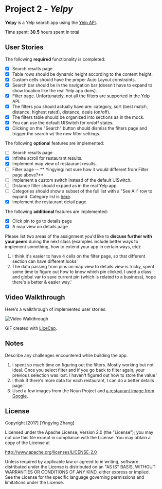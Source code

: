 # Project 2 - *Yelpy*

**Yelpy** is a Yelp search app using the [Yelp API](http://www.yelp.com/developers/documentation/v2/search_api).

Time spent: **30.5** hours spent in total

## User Stories

The following **required** functionality is completed:

- [x] Search results page
- [x] Table rows should be dynamic height according to the content height.
- [x] Custom cells should have the proper Auto Layout constraints.
- [x] Search bar should be in the navigation bar (doesn't have to expand to show location like the real Yelp app does).
- [x] Filter page. Unfortunately, not all the filters are supported in the Yelp API.
- [x] The filters you should actually have are: category, sort (best match, distance, highest rated), distance, deals (on/off).
- [x] The filters table should be organized into sections as in the mock.
- [x] You can use the default UISwitch for on/off states.
- [x] Clicking on the "Search" button should dismiss the filters page and trigger the search w/ the new filter settings.

The following **optional** features are implemented:

- [ ] Search results page
- [x] Infinite scroll for restaurant results.
- [x] Implement map view of restaurant results.
- [ ] Filter page -- ** Yingying: not sure how it would different from Filter page above?**
- [ ] Implement a custom switch instead of the default UISwitch.
- [ ] Distance filter should expand as in the real Yelp app
- [ ] Categories should show a subset of the full list with a "See All" row to expand. Category list is [here](http://www.yelp.com/developers/documentation/category_list).
- [x] Implement the restaurant detail page.

The following **additional** features are implemented:

- [x] Click pin to go to details page
- [x] A map view on details page

Please list two areas of the assignment you'd like to **discuss further with your peers** during the next class (examples include better ways to implement something, how to extend your app in certain ways, etc):

1. I think it's easier to have 4 cells on the filter page, so that different section can have different looks'
2. The data passing from pins on map view to details view is tricky, spent some time to figure out how to know which pin clicked. I used a class and global var to save current pin (which is related to a business), hope there's a better & easier way.'

## Video Walkthrough

Here's a walkthrough of implemented user stories:

<img src='https://raw.githubusercontent.com/yzhanghearsay/02_Yelpy/master/ios_yelp_swift/yelpy.gif' title='Video Walkthrough' width='' alt='Video Walkthrough' />

GIF created with [LiceCap](http://www.cockos.com/licecap/).

## Notes

Describe any challenges encountered while building the app.

1. I spent so much time on figuring out the filters. Mostly working but not ideal. Once you select filter and if you go back to filter again, your previous selection was lost. I haven't figured out how to store the value.'
2. I think if there's more data for each restaurant, I can do a better details page.'
3. Used a few images from the Noun Project and <a href = "https://www.google.com/search?as_st=y&hl=en&tbs=sur%3Af&tbm=isch&sa=1&q=restaurant&oq=restaurant&gs_l=psy-ab.3..0i67k1l4.23045.23045.0.23409.1.1.0.0.0.0.119.119.0j1.1.0....0...1.1.64.psy-ab..0.1.118....0.HKeeqWVwHRU#imgrc=anN0O9s2ykwOMM:" target = "_blank">a restaurant image from Google</a>.

## License

Copyright [2017] [Yingying Zhang]

Licensed under the Apache License, Version 2.0 (the "License");
you may not use this file except in compliance with the License.
You may obtain a copy of the License at

http://www.apache.org/licenses/LICENSE-2.0

Unless required by applicable law or agreed to in writing, software
distributed under the License is distributed on an "AS IS" BASIS,
WITHOUT WARRANTIES OR CONDITIONS OF ANY KIND, either express or implied.
See the License for the specific language governing permissions and
limitations under the License.
